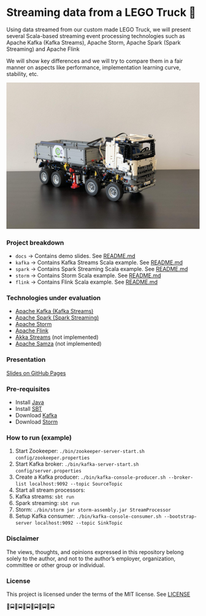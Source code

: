 # Streaming data from a LEGO Truck 🚚

Using data streamed from our custom made LEGO Truck,
we will present several Scala-based streaming event processing technologies
such as Apache Kafka (Kafka Streams), Apache Storm,
Apache Spark (Spark Streaming) and Apache Flink

We will show key differences and we will try to compare them in a fair manner
on aspects like performance, implementation learning curve, stability, etc.


![TDH LEGO Truck](docs/img/tdh_truck.jpg)

### Project breakdown

* `docs` -> Contains demo slides. See [README.md](./docs/README.md)
* `kafka` -> Contains Kafka Streams Scala example. See [README.md](./kafka/README.md)
* `spark` -> Contains Spark Streaming Scala example. See [README.md](./spark/README.md)
* `storm` -> Contains Storm Scala example. See [README.md](./storm/README.md)
* `flink` -> Contains Flink Scala example. See [README.md](./flink/README.md)

### Technologies under evaluation

* [Apache Kafka (Kafka Streams)](https://kafka.apache.org/)
* [Apache Spark (Spark Streaming)](https://spark.apache.org)
* [Apache Storm](https://storm.apache.org/)
* [Apache Flink](https://flink.apache.org/)
* [Akka Streams](https://doc.akka.io/docs/akka/current/stream/index.html) (not implemented)
* [Apache Samza](http://samza.apache.org/) (not implemented)

### Presentation

[Slides on GitHub Pages](https://necosta.github.io/streaming-tech-scala-meetup/)

### Pre-requisites

* Install [Java](https://adoptopenjdk.net/)
* Install [SBT](https://www.scala-sbt.org/download.html)
* Download [Kafka](https://kafka.apache.org/downloads)
* Download [Storm](https://storm.apache.org/downloads.html)

### How to run (example)

1. Start Zookeeper: `./bin/zookeeper-server-start.sh config/zookeeper.properties`
1. Start Kafka broker: `./bin/kafka-server-start.sh config/server.properties`
1. Create a Kafka producer: `./bin/kafka-console-producer.sh --broker-list localhost:9092 --topic SourceTopic`
1. Start all stream processors:
  1. Kafka streams: `sbt run`
  1. Spark streaming: `sbt run`
  1. Storm: `./bin/storm jar storm-assembly.jar StreamProcessor`
1. Setup Kafka consumer: `./bin/kafka-console-consumer.sh --bootstrap-server localhost:9092 --topic SinkTopic`

### Disclaimer

The views, thoughts, and opinions expressed in this repository belong
solely to the author, and not to the author’s employer, organization,
committee or other group or individual.

### License

This project is licensed under the terms of the MIT license. See [LICENSE](LICENSE)

🚚🚍🚚🚍🚚🚍🚚🚍🚚🚍🚚🚍
